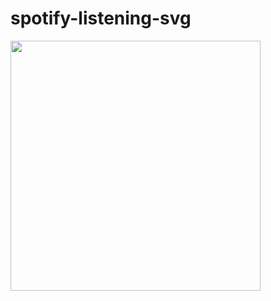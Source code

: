 # spotify-listening-svg

<!-- spotify-listening-svg-start -->
<img src="dsadasddddddddddddddddddddddasdasd" height="400"/>
<!-- spotify-listening-svg-end -->



